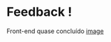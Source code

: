 # Feedback !

Front-end quase concluído
[image](https://user-images.githubusercontent.com/57869203/166620688-2c85e99c-41d5-4992-af55-f4b82b5c2c67.png)
